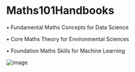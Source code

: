 # Maths101Handbooks

•	Fundamental Maths Concepts for Data Science

•	Core Maths Theory for Environmental Sciences

•	Foundation Maths Skills for Machine Learning

![image](https://user-images.githubusercontent.com/61830249/128033312-de496a77-974a-4c67-99a1-eed6775a5689.png)
